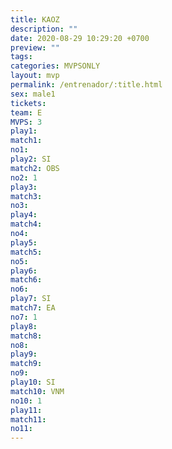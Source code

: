```yaml
---
title: KAOZ
description: ""
date: 2020-08-29 10:29:20 +0700
preview: ""
tags: 
categories: MVPSONLY
layout: mvp
permalink: /entrenador/:title.html
sex: male1
tickets: 
team: E
MVPS: 3
play1: 
match1: 
no1: 
play2: SI
match2: OBS
no2: 1
play3: 
match3: 
no3: 
play4: 
match4: 
no4: 
play5: 
match5: 
no5: 
play6: 
match6: 
no6: 
play7: SI
match7: EA
no7: 1
play8: 
match8: 
no8: 
play9: 
match9: 
no9: 
play10: SI
match10: VNM
no10: 1
play11: 
match11: 
no11:
---
```

